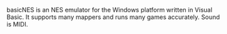 basicNES is an NES emulator for the Windows platform written in Visual Basic. It supports many mappers and runs many games accurately. Sound is MIDI.